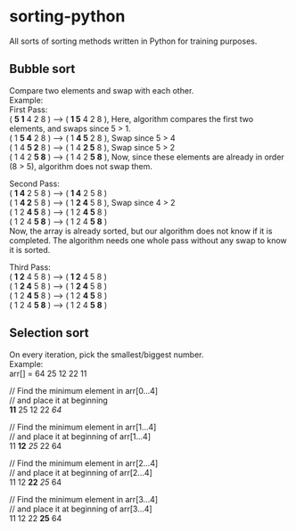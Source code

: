 # sorting-python
All sorts of sorting methods written in Python for training purposes.

## Bubble sort
Compare two elements and swap with each other.  
Example:  
First Pass:  
( **5 1** 4 2 8 ) –> ( **1 5** 4 2 8 ), Here, algorithm compares the first two elements, and swaps since 5 > 1.  
( 1 **5 4** 2 8 ) –> ( 1 **4 5** 2 8 ), Swap since 5 > 4  
( 1 4 **5 2** 8 ) –> ( 1 4 **2 5** 8 ), Swap since 5 > 2  
( 1 4 2 **5 8** ) –> ( 1 4 2 **5 8** ), Now, since these elements are already in order (8 > 5), algorithm does not swap them.  

Second Pass:  
( **1 4** 2 5 8 ) –> ( **1 4** 2 5 8 )  
( 1 **4 2** 5 8 ) –> ( 1 **2 4** 5 8 ), Swap since 4 > 2  
( 1 2 **4 5** 8 ) –> ( 1 2 **4 5** 8 )  
( 1 2 4 **5 8** ) –> ( 1 2 4 **5 8** )  
Now, the array is already sorted, but our algorithm does not know if it is completed. The algorithm needs one whole pass without any swap to know it is sorted.  

Third Pass:  
( **1 2** 4 5 8 ) –> ( **1 2** 4 5 8 )  
( 1 **2 4** 5 8 ) –> ( 1 **2 4** 5 8 )  
( 1 2 **4 5** 8 ) –> ( 1 2 **4 5** 8 )  
( 1 2 4 **5 8** ) –> ( 1 2 4 **5 8** )  

## Selection sort  
On every iteration, pick the smallest/biggest number.  
Example:  
arr[] = 64 25 12 22 11  

// Find the minimum element in arr[0...4]  
// and place it at beginning  
**11** 25 12 22 *64*  

// Find the minimum element in arr[1...4]  
// and place it at beginning of arr[1...4]  
11 **12** *25* 22 64  

// Find the minimum element in arr[2...4]  
// and place it at beginning of arr[2...4]  
11 12 **22** *25* 64  

// Find the minimum element in arr[3...4]  
// and place it at beginning of arr[3...4]  
11 12 22 **25** 64   